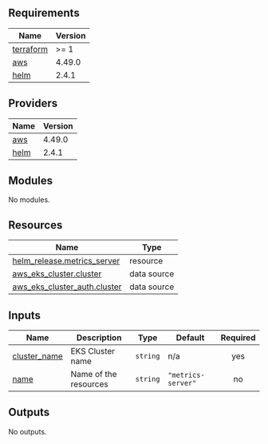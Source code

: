 ## Requirements

| Name | Version |
|------|---------|
| <a name="requirement_terraform"></a> [terraform](#requirement\_terraform) | >= 1 |
| <a name="requirement_aws"></a> [aws](#requirement\_aws) | 4.49.0 |
| <a name="requirement_helm"></a> [helm](#requirement\_helm) | 2.4.1 |

## Providers

| Name | Version |
|------|---------|
| <a name="provider_aws"></a> [aws](#provider\_aws) | 4.49.0 |
| <a name="provider_helm"></a> [helm](#provider\_helm) | 2.4.1 |

## Modules

No modules.

## Resources

| Name | Type |
|------|------|
| [helm_release.metrics_server](https://registry.terraform.io/providers/hashicorp/helm/2.4.1/docs/resources/release) | resource |
| [aws_eks_cluster.cluster](https://registry.terraform.io/providers/hashicorp/aws/4.49.0/docs/data-sources/eks_cluster) | data source |
| [aws_eks_cluster_auth.cluster](https://registry.terraform.io/providers/hashicorp/aws/4.49.0/docs/data-sources/eks_cluster_auth) | data source |

## Inputs

| Name | Description | Type | Default | Required |
|------|-------------|------|---------|:--------:|
| <a name="input_cluster_name"></a> [cluster\_name](#input\_cluster\_name) | EKS Cluster name | `string` | n/a | yes |
| <a name="input_name"></a> [name](#input\_name) | Name of the resources | `string` | `"metrics-server"` | no |

## Outputs

No outputs.
